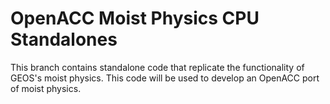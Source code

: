 # OpenACC Moist Physics CPU Standalones

This branch contains standalone code that replicate the functionality of GEOS's moist physics.  This code will be used to develop an OpenACC port of moist physics.
